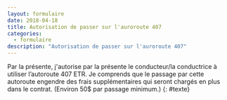 ```yaml
---
layout: formulaire
date: 2018-04-18
title: Autorisation de passer sur l'auroroute 407
categories:
  - formulaire
description: "Autorisation de passer sur l'auroroute 407"
---
```


Par la présente, j'autorise par la présente le conducteur/la conductrice à utiliser l’autoroute 407 ETR. Je comprends que le passage par cette autoroute engendre des frais supplémentaires qui seront chargés en plus dans le contrat. (Environ 50$ par passage minimum.)
{: #texte}
